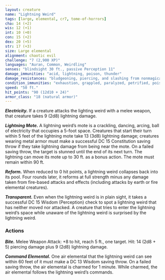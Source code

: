 ```yaml
---
layout: creature
name: "Lightning Weird"
tags: [large, elemental, cr7, tome-of-horrors]
cha: 14 (+2)
wis: 12 (+1)
int: 10 (+0)
con: 15 (+2)
dex: 20 (+5)
str: 17 (+3)
size: Large elemental
alignment: chaotic evil
challenge: "7 (2,900 XP)"
languages: "Auran, Common, Weirdling"
senses: "blindsight 30 ft., passive Perception 11"
damage_immunities: "acid, lightning, poison, thunder"
damage_resistances: "bludgeoning, piercing, and slashing from nonmagical weapons"
condition_immunities: "exhaustion, grappled, paralyzed, petrified, poisoned, prone, restrained, unconscious"
speed: "50 ft."
hit_points: "90 (12d10 + 24)"
armor_class: "18 (natural armor)"
---
```


***Electricity.*** If a creature attacks the lighting
weird with a melee weapon, that creature takes 9
(2d8) lightning damage.

***Lightning Mote.*** A lightning weird’s mote is a
crackling, dancing, arcing, ball of electricity that
occupies a 5-foot space. Creatures that start their
turn within 5 feet of the lightning mote take 13
(3d8) lightning damage; creatures wearing metal
armor must make a successful DC 15 Constitution
saving throw if they take lightning damage from being
near the mote. On a failed saving throw, the target is
stunned until the end of its next turn. The lightning can
move its mote up to 30 ft. as a bonus action. The mote
must remain within 90 ft.

***Reform.*** When reduced to 0 hit points, a lightning weird collapses
back into its pool. Four rounds later, it reforms at full strength minus any
damage taken from fire-based attacks and effects (including attacks by
earth or fire elemental creatures).

***Transparent.*** Even when the lightning weird is in plain sight, it takes
a successful DC 15 Wisdom (Perception) check to spot a lightning weird
that has neither moved nor attacked. A creature that tries to enter the
lightning weird’s space while unaware of the lightning weird is surprised
by the lightning weird.

### Actions

***Bite.*** Melee Weapon Attack: +8 to hit, reach 5 ft., one target. Hit: 14
(2d8 + 5) piercing damage plus 9 (2d8) lightning damage.

***Command Elemental.*** One air elemental that the lightning weird can
see within 60 feet of it must make a DC 13 Wisdom saving throw. On
a failed saving throw, the air elemental is charmed for 1 minute. While
charmed, the air elemental follows the lightning weird’s commands.
